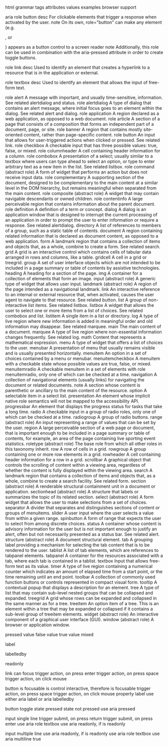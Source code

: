 
html
  grammar
  tags
    attributes
      values
    examples
  browser support

aria
  role button
    desc For clickable elements that trigger a response when activated by the user.
    note On its own, role="button" can make any element (e.g. <p>, <span> or <div>) appears as a button control to a screen reader
    note Additionally, this role can be used in combination with the aria-pressed attribute in order to create toggle buttons. 

  role link
    desc Used to identify an element that creates a hyperlink to a resource that is in the application or external. 

  role textbox
    desc Used to identify an element that allows the input of free-form text.

  role alert
    A message with important, and usually time-sensitive, information. See related alertdialog and status.
  role alertdialog
    A type of dialog that contains an alert message, where initial focus goes to an element within the dialog. See related alert and dialog.
  role application
    A region declared as a web application, as opposed to a web document.
  role article
    A section of a page that consists of a composition that forms an independent part of a document, page, or site.
  role banner
    A region that contains mostly site-oriented content, rather than page-specific content.
  role button
    An input that allows for user-triggered actions when clicked or pressed. See related link.
  role checkbox
    A checkable input that has three possible values: true, false, or mixed.
  role columnheader
    A cell containing header information for a column.
  role combobox
    A presentation of a select; usually similar to a textbox where users can type ahead to select an option, or type to enter arbitrary text as a new item in the list. See related listbox.
  role command (abstract role)
    A form of widget that performs an action but does not receive input data.
  role complementary
    A supporting section of the document, designed to be complementary to the main content at a similar level in the DOM hierarchy, but remains meaningful when separated from the main content.
  role composite (abstract role)
    A widget that may contain navigable descendants or owned children.
  role contentinfo
    A large perceivable region that contains information about the parent document.
  role definition
    A definition of a term or concept.
    dialog
    A dialog is an application window that is designed to interrupt the current processing of an application in order to prompt the user to enter information or require a response. See related alertdialog.
    directory
    A list of references to members of a group, such as a static table of contents.
    document
    A region containing related information that is declared as document content, as opposed to a web application.
    form
    A landmark region that contains a collection of items and objects that, as a whole, combine to create a form. See related search.
    grid
    A grid is an interactive control which contains cells of tabular data arranged in rows and columns, like a table.
    gridcell
    A cell in a grid or treegrid.
    group
    A set of user interface objects which are not intended to be included in a page summary or table of contents by assistive technologies.
    heading
    A heading for a section of the page.
    img
    A container for a collection of elements that form an image.
    input (abstract role)
    A generic type of widget that allows user input.
    landmark (abstract role)
    A region of the page intended as a navigational landmark.
    link
    An interactive reference to an internal or external resource that, when activated, causes the user agent to navigate to that resource. See related button.
    list
    A group of non-interactive list items. See related listbox.
    listbox
    A widget that allows the user to select one or more items from a list of choices. See related combobox and list.
    listitem
    A single item in a list or directory.
    log
    A type of live region where new information is added in meaningful order and old information may disappear. See related marquee.
    main
    The main content of a document.
    marquee
    A type of live region where non-essential information changes frequently. See related log.
    math
    Content that represents a mathematical expression.
    menu
    A type of widget that offers a list of choices to the user.
    menubar
    A presentation of menu that usually remains visible and is usually presented horizontally.
    menuitem
    An option in a set of choices contained by a menu or menubar.
    menuitemcheckbox
    A menuitem with a checkable state whose possible values are true, false, or mixed.
    menuitemradio
    A checkable menuitem in a set of elements with role menuitemradio, only one of which can be checked at a time.
    navigation
    A collection of navigational elements (usually links) for navigating the document or related documents.
    note
    A section whose content is parenthetic or ancillary to the main content of the resource.
    option
    A selectable item in a select list.
    presentation
    An element whose implicit native role semantics will not be mapped to the accessibility API.
    progressbar
    An element that displays the progress status for tasks that take a long time.
    radio
    A checkable input in a group of radio roles, only one of which can be checked at a time.
    radiogroup
    A group of radio buttons.
    range (abstract role)
    An input representing a range of values that can be set by the user.
    region
    A large perceivable section of a web page or document, that is important enough to be included in a page summary or table of contents, for example, an area of the page containing live sporting event statistics.
    roletype (abstract role)
    The base role from which all other roles in this taxonomy inherit.
    row
    A row of cells in a grid.
    rowgroup
    A group containing one or more row elements in a grid.
    rowheader
    A cell containing header information for a row in a grid.
    scrollbar
    A graphical object that controls the scrolling of content within a viewing area, regardless of whether the content is fully displayed within the viewing area.
    search
    A landmark region that contains a collection of items and objects that, as a whole, combine to create a search facility. See related form.
    section (abstract role)
    A renderable structural containment unit in a document or application.
    sectionhead (abstract role)
    A structure that labels or summarizes the topic of its related section.
    select (abstract role)
    A form widget that allows the user to make selections from a set of choices.
    separator
    A divider that separates and distinguishes sections of content or groups of menuitems.
    slider
    A user input where the user selects a value from within a given range.
    spinbutton
    A form of range that expects the user to select from among discrete choices.
    status
    A container whose content is advisory information for the user but is not important enough to justify an alert, often but not necessarily presented as a status bar. See related alert.
    structure (abstract role)
    A document structural element.
    tab
    A grouping label providing a mechanism for selecting the tab content that is to be rendered to the user.
    tablist
    A list of tab elements, which are references to tabpanel elements.
    tabpanel
    A container for the resources associated with a tab, where each tab is contained in a tablist.
    textbox
    Input that allows free-form text as its value.
    timer
    A type of live region containing a numerical counter which indicates an amount of elapsed time from a start point, or the time remaining until an end point.
    toolbar
    A collection of commonly used function buttons or controls represented in compact visual form.
    tooltip
    A contextual popup that displays a description for an element.
    tree
    A type of list that may contain sub-level nested groups that can be collapsed and expanded.
    treegrid
    A grid whose rows can be expanded and collapsed in the same manner as for a tree.
    treeitem
    An option item of a tree. This is an element within a tree that may be expanded or collapsed if it contains a sub-level group of treeitem elements.
    widget (abstract role)
    An interactive component of a graphical user interface (GUI).
    window (abstract role)
    A browser or application window.

  pressed
    value false
    value true
    value mixed

  label
  
  labelledby

  readonly

link
  can focus
  trigger action, on press enter
  trigger action, on press space
  trigger action, on click mouse

button
  is focusable
  is control interactive, therefore is focusable
  trigger action, on press space
  trigger action, on click mouse
  property label
    use 
      either aria label
      or aria labelledby

button toggle
  state pressed
  state not pressed
  use aria pressed

input single line
  trigger submit, on press return
  trigger submit, on press enter
  use aria role textbox
  use aria readonly, if is readonly

input multiple line
  use aria readonly, if is readonly
  use aria role textbox
  use aria multiline true
